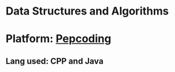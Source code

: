 # Data Structures and Algorithms 
# Platform: <a href="https://www.pepcoding.com/index">Pepcoding</a>
## Lang used: CPP and Java
